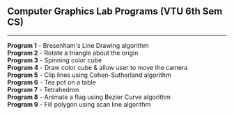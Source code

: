 <h2>Computer Graphics Lab Programs (VTU 6th Sem CS)</h2>
<hr>

<strong>Program 1</strong> - Bresenham's Line Drawing algorithm <br>
<strong>Program 2</strong> - Rotate a triangle about the origin <br>
<strong>Program 3</strong> - Spinning color cube <br>
<strong>Program 4</strong> - Draw color cube & allow user to move the camera <br>
<strong>Program 5</strong> - Clip lines using Cohen-Sutherland algorithm <br>
<strong>Program 6</strong> - Tea pot on a table <br>
<strong>Program 7</strong> - Tetrahedron <br>
<strong>Program 8</strong> - Animate a flag using Bezier Curve algorithm <br>
<strong>Program 9</strong> - Fill polygon using scan line algorithm  <br>
